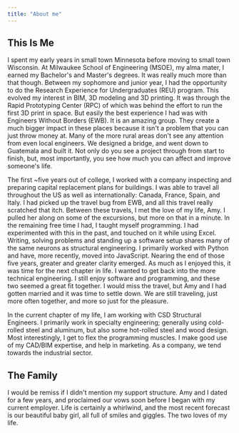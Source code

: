 ```yaml
---
title: "About me"
---
```

## This Is Me

I spent my early years in small town Minnesota before moving to small town Wisconsin. At Milwaukee School of Engineering (MSOE), my alma mater, I earned my Bachelor's and Master's degrees. It was really much more than that though. Between my sophomore and junior year, I had the opportunity to do the Research Experience for Undergraduates (REU) program. This evolved my interest in BIM, 3D modeling and 3D printing. It was through the Rapid Prototyping Center (RPC) of which was behind the effort to run the first 3D print in space. But easily the best experience I had was with Engineers Without Borders (EWB). It is an amazing group. They create a much bigger impact in these places because it isn't a problem that you can just throw money at. Many of the more rural areas don't see any attention from even local engineers. We designed a bridge, and went down to Guatemala and built it. Not only do you see a project through from start to finish, but, most importantly, you see how much you can affect and improve someone's life.

The first ~five years out of college, I worked with a company inspecting and preparing capital replacement plans for buildings. I was able to travel all throughout the US as well as internationally: Canada, France, Spain, and Italy. I had picked up the travel bug from EWB, and all this travel really scratched that itch. Between these travels, I met the love of my life, Amy. I pulled her along on some of the excursions, but more on that in a minute. In the remaining free time I had, I taught myself programming. I had experimented with this in the past, and touched on it while using Excel. Writing, solving problems and standing up a software setup shares many of the same neurons as structural engineering. I primarily worked with Python and have, more recently, moved into JavaScript. Nearing the end of those five years, greater and greater clarity emerged. As much as I enjoyed this, it was time for the next chapter in life. I wanted to get back into the more technical engineering. I still enjoy software and programming, and these two seemed a great fit together. I would miss the travel, but Amy and I had gotten married and it was time to settle down. We are still traveling, just more often together, and more so just for the pleasure.

In the current chapter of my life, I am working with CSD Structural Engineers. I primarily work in specialty engineering; generally using cold-rolled steel and aluminum, but also some hot-rolled steel and wood design. Most interestingly, I get to flex the programming muscles. I make good use of my CAD/BIM expertise, and help in marketing. As a company, we tend towards the industrial sector.


## The Family

I would be remiss if I didn't mention my support structure. Amy and I dated for a few years, and proclaimed our vows soon before I began with my current employer. Life is certainly a whirlwind, and the most recent forecast is our beautiful baby girl, all full of smiles and giggles. The two loves of my life.